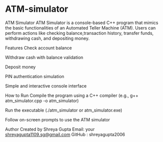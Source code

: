# ATM-simulator
ATM Simulator
ATM Simulator is a console-based C++ program that mimics the basic functionalities of an Automated Teller Machine (ATM). Users can perform actions like checking balance,transaction history, transfer funds, withdrawing cash, and depositing money.

Features
Check account balance

Withdraw cash with balance validation

Deposit money

PIN authentication simulation

Simple and interactive console interface

How to Run
Compile the program using a C++ compiler (e.g., g++ atm_simulator.cpp -o atm_simulator)

Run the executable (./atm_simulator or atm_simulator.exe)

Follow on-screen prompts to use the ATM simulator



Author
Created by Shreya Gupta
Email: your shreyagupta1109.sg@gmail.com
GitHub : shreyagupta2006


